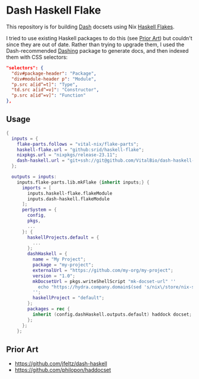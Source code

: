 # Dash Haskell Flake

This repository is for building [Dash](https://kapeli.com/dash) docsets using Nix [Haskell
Flakes](https://flake.parts/options/haskell-flake).

I tried to use existing Haskell packages to do this (see [Prior Art](#prior-art)) but couldn't since
they are out of date. Rather than trying to upgrade them, I used the Dash-recommended
[Dashing](https://github.com/technosophos/dashing#readme) package to generate docs, and then indexed
them with CSS selectors:

```json
"selectors": {
  "div#package-header": "Package",
  "div#module-header p": "Module",
  "p.src a[id^=t]": "Type",
  "td.src a[id^=v]": "Constructor",
  "p.src a[id^=v]": "Function"
},
```

## Usage

```nix
{
  inputs = {
    flake-parts.follows = "vital-nix/flake-parts";
    haskell-flake.url = "github:srid/haskell-flake";
    nixpkgs.url = "nixpkgs/release-23.11";
    dash-haskell.url = "git+ssh://git@github.com/VitalBio/dash-haskell-flake.git?ref=main";
  };

  outputs = inputs:
    inputs.flake-parts.lib.mkFlake {inherit inputs;} {
      imports = [
        inputs.haskell-flake.flakeModule
        inputs.dash-haskell.flakeModule
      ];
      perSystem = {
        config,
        pkgs,
        ...
      }: {
        haskellProjects.default = {
          ...
        };
        dashHaskell = {
          name = "My Project";
          package = "my-project";
          externalUrl = "https://github.com/my-org/my-project";
          version = "1.0";
          mkDocsetUrl = pkgs.writeShellScript "mk-docset-url" ''
            echo "https://hydra.company.domain$(sed 's/nix\/store/nix-store/' <<< $1)"
          '';
          haskellProject = "default";
        };
        packages = rec {
          inherit (config.dashHaskell.outputs.default) haddock docset;
        };
      };
    };
```

## Prior Art

* https://github.com/jfeltz/dash-haskell
* https://github.com/philopon/haddocset
